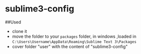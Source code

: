 # sublime3-config
##Used
* clone it
* move the folder to your `packages` folder, in windows ,loaded in `C:\Users\Username\AppData\Roaming\Sublime Text 3\Packages`
* cover folder "user" with the content of "sublime3-config"
